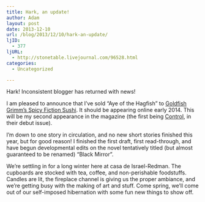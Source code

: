 ```yaml
---
title: Hark, an update!
author: Adam
layout: post
date: 2013-12-10
url: /blog/2013/12/10/hark-an-update/
ljID:
  - 377
ljURL:
  - http://stonetable.livejournal.com/96528.html
categories:
  - Uncategorized

---
```

Hark! Inconsistent blogger has returned with news!

I am pleased to announce that I&#8217;ve sold &#8220;Aye of the Hagfish&#8221; to [Goldfish Grimm&#8217;s Spicy Fiction Sushi][1]. It should be appearing online early 2014. This will be my second appearance in the magazine (the first being [Control][2], in their debut issue).

I&#8217;m down to one story in circulation, and no new short stories finished this year, but for good reason! I finished the first draft, first read-through, and have begun developmental edits on the novel tentatively titled (but almost guaranteed to be renamed) &#8220;Black Mirror&#8221;.

We&#8217;re settling in for a long winter here at casa de Israel-Redman. The cupboards are stocked with tea, coffee, and non-perishable foodstuffs. Candles are lit, the fireplace channel is giving us the proper ambiance, and we&#8217;re getting busy with the making of art and stuff. Come spring, we&#8217;ll come out of our self-imposed hibernation with some fun new things to show off.

 [1]: http://www.goldfishgrimm.com/
 [2]: http://www.goldfishgrimm.com/back-issues/issue-1-first-flight/control-adam-israel/